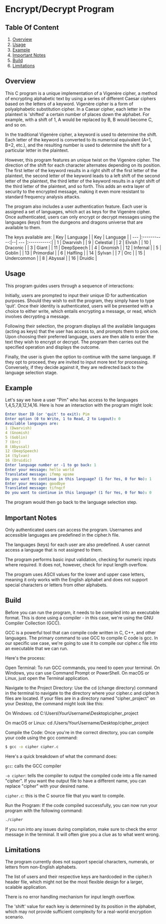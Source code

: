 # Encrypt/Decrypt Program

## Table Of Content
1. [Overview](#overview)
2. [Usage](#usage)
3. [Example](#example)
4. [Important Notes](#important-notes)
5. [Build](#build)
6. [Limitations](#limitations)

## Overview
This C program is a unique implementation of a Vigenère cipher, a method of encrypting alphabetic text by using a series of different Caesar ciphers based on the letters of a keyword. Vigenère cipher is a form of polyalphabetic substitution cipher.
In a Caesar cipher, each letter in the plaintext is 'shifted' a certain number of places down the alphabet. For example, with a shift of 1, A would be replaced by B, B would become C, and so on.

In the traditional Vigenère cipher, a keyword is used to determine the shift. Each letter of the keyword is converted to its numerical equivalent (A=1, B=2, etc.), and the resulting number is used to determine the shift for a particular letter in the plaintext.

However, this program features an unique twist on the Vigenère cipher. The direction of the shift for each character alternates depending on its position. The first letter of the keyword results in a right shift of the first letter of the plaintext, the second letter of the keyword leads to a left shift of the second letter of the plaintext, the third letter of the keyword results in a right shift of the third letter of the plaintext, and so forth. This adds an extra layer of security to the encrypted message, making it even more resistant to standard frequency analysis attacks.

The program also includes a user authentication feature. Each user is assigned a set of languages, which act as keys for the Vigenère cipher. Once authenticated, users can only encrypt or decrypt messages using the languages (keys) from the dungeons and dragons universe that are available to them.

The keys available are:
| Key |   Language  |  | Key |   Language  |
| --- |:-----------:|--| --- |:-----------:|
| 1   |   Dwarvish  |  | 9   |  Celestial  |
| 2   |    Elvish   |  | 10  |   Draconic  | 
| 3   |    Giant    |  | 11  |  DeepSpeech | 
| 4   |   Gnomish   |  | 12  |   Infernal  |
| 5   |    Goblin   |  | 13  |  Primordial |
| 6   |   Halfling  |  | 14  |    Sylvan   |
| 7   |     Orc     |  | 15  | Undercommon |
| 8   |   Abyssal   |  | 16  |   Druidic   |

## Usage
This program guides users through a sequence of interactions:

Initially, users are prompted to input their unique ID for authentication purposes. Should they wish to exit the program, they simply have to type 'quit'.
Once their identity is authenticated, users will be presented with a choice to either write, which entails encrypting a message, or read, which involves decrypting a message.

Following their selection, the program displays all the available languages (acting as keys) that the user has access to, and prompts them to pick one.
Upon choosing their preferred language, users are then able to enter the text they wish to encrypt or decrypt. The program then carries out the specified operation and displays the outcome.

Finally, the user is given the option to continue with the same language. If they opt to proceed, they are invited to input more text for processing. Conversely, if they decide against it, they are redirected back to the language selection stage.

## Example
Let's say we have a user "Pim" who has access to the languages 1,4,5,7,8,12,14,16. Here is how an interaction with the program might look:

```yaml
Enter User ID (or 'quit' to exit): Pim
Enter option (0 to Write, 1 to Read, 2 to Logout): 0
Available languages are:
1 (Dwarvish)
4 (Gnomish)
5 (Goblin)
7 (Orc)
8 (Abyssal)
12 (DeepSpeech)
14 (Sylvan)
16 (Druidic)
Enter language number or -1 to go back: 1
Enter your message: hello world
Translated message: ifmmp xpsme
Do you want to continue in this language? (1 for Yes, 0 for No): 1
Enter your message: goodbye
Translated message: tifnqcf
Do you want to continue in this language? (1 for Yes, 0 for No): 0
```
The program would then go back to the language selection step.

## Important Notes
Only authenticated users can access the program. Usernames and accessible languages are predefined in the cipher.h file.

The languages (keys) for each user are also predefined. A user cannot access a language that is not assigned to them.

The program performs basic input validation, checking for numeric inputs where required. It does not, however, check for input length overflow.

The program uses ASCII values for the lower and upper case letters, meaning it only works with the English alphabet and does not support special characters or letters from other alphabets.

## Build

Before you can run the program, it needs to be compiled into an executable format. This is done using a compiler - in this case, we're using the GNU Compiler Collection (GCC).

GCC is a powerful tool that can compile code written in C, C++, and other languages. The primary command to use GCC to compile C code is gcc. In our specific use case, we're going to use it to compile our cipher.c file into an executable that we can run.

Here's the process:

Open Terminal: To run GCC commands, you need to open your terminal. On Windows, you can use Command Prompt or PowerShell. On macOS or Linux, just open the Terminal application.

Navigate to the Project Directory: Use the cd (change directory) command in the terminal to navigate to the directory where your cipher.c and cipher.h files are located. If your files are in a directory named "cipher_project" on your Desktop, the command might look like this:

On Windows: cd C:\Users\YourUsername\Desktop\cipher_project

On macOS or Linux: cd /Users/YourUsername/Desktop/cipher_project

Compile the Code: Once you're in the correct directory, you can compile your code using the gcc command:

```bash
$ gcc -o cipher cipher.c
```
Here's a quick breakdown of what the command does:

`gcc`: calls the GCC compiler

`-o cipher`: tells the compiler to output the compiled code into a file named "cipher". If you want the output file to have a different name, you can replace "cipher" with your desired name.

`cipher.c`: this is the C source file that you want to compile.

Run the Program: If the code compiled successfully, you can now run your program with the following command:

```bash
./cipher
```

If you run into any issues during compilation, make sure to check the error message in the terminal. It will often give you a clue as to what went wrong.

## Limitations

The program currently does not support special characters, numerals, or letters from non-English alphabets.

The list of users and their respective keys are hardcoded in the cipher.h header file, which might not be the most flexible design for a larger, scalable application.

There is no error handling mechanism for input length overflow.

The 'shift' value for each key is determined by its position in the alphabet, which may not provide sufficient complexity for a real-world encryption scenario.
